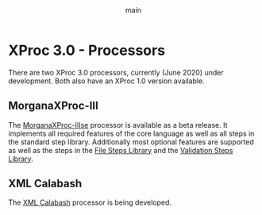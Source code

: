 <pubmeta>
<header>main</header>
<title>XProc 3.0 - Processors</title>
</pubmeta>

<h1>XProc 3.0 - Processors</h1>

There are two XProc 3.0 processors, currently (June 2020) under development. Both also have an XProc 1.0 version available.

<h2>MorganaXProc-III</h2>

The [MorganaXProc-IIIse](https://www.xml-project.com/) processor is available as a beta release. It implements all required features of the core language as well as all steps in the standard step library. Additionally most optional features are supported as well as the steps in the [File Steps Library](https://spec.xproc.org/master/head/file/) and the [Validation Steps Library](https://spec.xproc.org/master/head/validation/).


<h2>XML Calabash</h2>

The [XML Calabash](https://xmlcalabash.com/) processor is being developed.